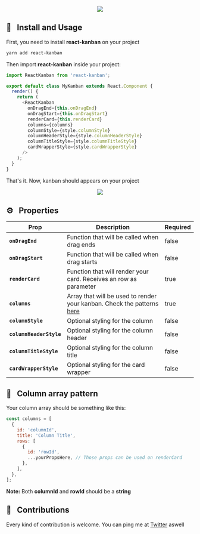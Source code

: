 <p align="center">
  <img src="https://lh4.googleusercontent.com/PJYIdIDdaYwmuZPnl2-ZHUu6bF4BT8OzjJadD5tW_TsMXfv0Jsh0CCeS2jVR5WDLPn9zOF5KdKuQNhNRATvN=w2880-h1510">
</p>

## :hammer: &nbsp; Install and Usage

First, you need to install **react-kanban** on your project

```sh
yarn add react-kanban
```

Then import **react-kanban** inside your project:

```js
import ReactKanban from 'react-kanban';

export default class MyKanban extends React.Component {
  render() {
    return (
      <ReactKanban
        onDragEnd={this.onDragEnd}
        onDragStart={this.onDragStart}
        renderCard={this.renderCard}
        columns={columns}
        columnStyle={style.columnStyle}
        columnHeaderStyle={style.columnHeaderStyle}
        columnTitleStyle={style.columnTitleStyle}
        cardWrapperStyle={style.cardWrapperStyle}
      />
    );
  }
}
```

That's it. Now, kanban should appears on your project

<p align="center">
  <img src="https://lh4.googleusercontent.com/aqcQ1VC5whZfGh7tmP2xyWgN2QGvowRtVeDmfMUiLAZgFRaoxpBWLRtDoYJuMWut58PNZOV0an1MqSKjDVeZ=w2880-h1510-rw">
</p>

## :gear: &nbsp; Properties

| Prop                    | Description                                                                                                                                                                                                                                                                                                             | Required       |
| ---------------------   | ----------------------------------------------------------------------------------------------------------------------------------------------------------------------------------------------------------------------------------------------------------------------------------------------------------------------- | -------------- |
| **`onDragEnd`**         | Function that will be called when drag ends                                                                                                                                                                                                                                                                             |     false      |
| **`onDragStart`**       | Function that will be called when drag starts                                                                                                                                                                                                                                                                           |     false      |
| **`renderCard`**        | Function that will render your card. Receives an row as parameter                                                                                                                                                                                                                                                       |     true       |
| **`columns`**           | Array that will be used to render your kanban. Check the patterns [here](#pushpin--column-array-pattern)                                                                                                                                                                                                                                                  |     true       |
| **`columnStyle`**       | Optional styling for the column                                                                                                                                                                                                                                                                                         |     false      |
| **`columnHeaderStyle`** | Optional styling for the column header                                                                                                                                                                                                                                                                                  |     false      |
| **`columnTitleStyle`**  | Optional styling for the column title                                                                                                                                                                                                                                                                                   |     false      |
| **`cardWrapperStyle`**  | Optional styling for the card wrapper                                                                                                                                                                                                                                                                                   |     false      |

## :pushpin: &nbsp; Column array pattern

Your column array should be something like this:

```js
const columns = [
  {
    id: 'columnId',
    title: 'Column Title',
    rows: [
      {
        id: 'rowId',
        ...yourPropsHere, // Those props can be used on renderCard
      },
    ],
  },
];
```

**Note:** Both **columnId** and **rowId** should be a **string**


## 🤝 &nbsp; Contributions

Every kind of contribution is welcome. You can ping me at [Twitter](https://twitter.com/lucasbesen) aswell